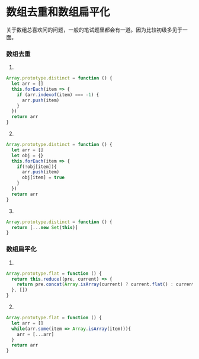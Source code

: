# 数组去重和数组扁平化

关于数组总喜欢问的问题，一般的笔试题里都会有一道。因为比较初级多见于一面。

### 数组去重

1.  

   ```javascript
   Array.prototype.distinct = function () {
     let arr = []
     this.forEach(item => {
       if (arr.indexof(item) === -1) {
         arr.push(item)
       }
     })
     return arr
   }
   ```

2.  

   ```javascript
   Array.prototype.distinct = function () {
     let arr = []
     let obj = {}
     this.forEach(item => {
       if(!obj[item]){
         arr.push(item)
         obj[item] = true
       }
     })
     return arr
   }
   ```

3.  

   ```javascript
   Array.prototype.distinct = function () {
     return [...new Set(this)]
   }
   ```

   

### 数组扁平化

1.  

   ```javascript
   Array.prototype.flat = function () {
     return this.reduce((pre, current) => {
       return pre.concat(Array.isArray(current) ? current.flat() : current)
     }, [])
   }
   ```

2.  

   ```javascript
   Array.prototype.flat = function () {
     let arr = []
     while(arr.some(item => Array.isArray(item))){
       arr = [...arr]
     }
     return arr
   }
   ```

   